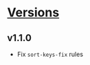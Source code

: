 # [Versions](https://github.com/Tracktor/eslint-config-react-tracktor/releases)

## v1.1.0
- Fix `sort-keys-fix` rules
